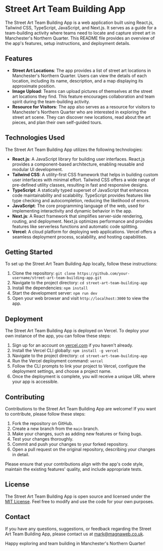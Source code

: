 # Street Art Team Building App

The Street Art Team Building App is a web application built using React.js, Tailwind CSS, TypeScript, JavaScript, and Next.js. It serves as a guide for a team-building activity where teams need to locate and capture street art in Manchester's Northern Quarter. This README file provides an overview of the app's features, setup instructions, and deployment details.

## Features

- **Street Art Locations**: The app provides a list of street art locations in Manchester's Northern Quarter. Users can view the details of each location, including its name, description, and a map displaying its approximate position.
- **Image Upload**: Teams can upload pictures of themselves at the street art locations they find. This feature encourages collaboration and team spirit during the team-building activity.
- **Resource for Visitors**: The app also serves as a resource for visitors to Manchester's Northern Quarter who are interested in exploring the street art scene. They can discover new locations, read about the art pieces, and plan their own self-guided tours.

## Technologies Used

The Street Art Team Building App utilizes the following technologies:

- **React.js**: A JavaScript library for building user interfaces. React.js provides a component-based architecture, enabling reusable and modular UI development.
- **Tailwind CSS**: A utility-first CSS framework that helps in building custom user interfaces with minimal effort. Tailwind CSS offers a wide range of pre-defined utility classes, resulting in fast and responsive designs.
- **TypeScript**: A statically typed superset of JavaScript that enhances code maintainability and scalability. TypeScript provides features like type checking and autocompletion, reducing the likelihood of errors.
- **JavaScript**: The core programming language of the web, used for implementing interactivity and dynamic behavior in the app.
- **Next.js**: A React framework that simplifies server-side rendering, routing, and deployment. Next.js optimizes performance and provides features like serverless functions and automatic code splitting.
- **Vercel**: A cloud platform for deploying web applications. Vercel offers a seamless deployment process, scalability, and hosting capabilities.

## Getting Started

To set up the Street Art Team Building App locally, follow these instructions:

1. Clone the repository: `git clone https://github.com/your-username/street-art-team-building-app.git`
2. Navigate to the project directory: `cd street-art-team-building-app`
3. Install the dependencies: `npm install`
4. Start the development server: `npm run dev`
5. Open your web browser and visit `http://localhost:3000` to view the app.

## Deployment

The Street Art Team Building App is deployed on Vercel. To deploy your own instance of the app, you can follow these steps:

1. Sign up for an account on [vercel.com](https://vercel.com) if you haven't already.
2. Install the Vercel CLI globally: `npm install -g vercel`
3. Navigate to the project directory: `cd street-art-team-building-app`
4. Run the Vercel deployment command: `vercel`
5. Follow the CLI prompts to link your project to Vercel, configure the deployment settings, and choose a project name.
6. Once the deployment is complete, you will receive a unique URL where your app is accessible.

## Contributing

Contributions to the Street Art Team Building App are welcome! If you want to contribute, please follow these steps:

1. Fork the repository on GitHub.
2. Create a new branch from the `main` branch.
3. Make your changes, such as adding new features or fixing bugs.
4. Test your changes thoroughly.
5. Commit and push your changes to your forked repository.
6. Open a pull request on the original repository, describing your changes in detail.

Please ensure that your contributions align with the app's code style, maintain the existing features' quality, and include appropriate tests.

## License

The Street Art Team Building App is open source and licensed under the [MIT License](https://opensource.org/licenses/MIT). Feel free to modify and use the code for your own purposes.

## Contact

If you have any questions, suggestions, or feedback regarding the Street Art Team Building App, please contact us at [mark@magnaweb.co.uk](mailto:mark@magnaweb.co.uk).

Happy exploring and team building in Manchester's Northern Quarter!
